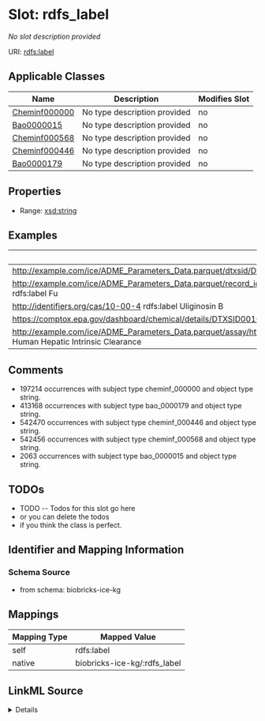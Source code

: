 

# Slot: rdfs_label


_No slot description provided_





URI: [rdfs:label](http://www.w3.org/2000/01/rdf-schema#label)



<!-- no inheritance hierarchy -->





## Applicable Classes

| Name | Description | Modifies Slot |
| --- | --- | --- |
| [Cheminf000000](../classes/Cheminf000000.md) | No type description provided |  no  |
| [Bao0000015](../classes/Bao0000015.md) | No type description provided |  no  |
| [Cheminf000568](../classes/Cheminf000568.md) | No type description provided |  no  |
| [Cheminf000446](../classes/Cheminf000446.md) | No type description provided |  no  |
| [Bao0000179](../classes/Bao0000179.md) | No type description provided |  no  |







## Properties

* Range: [xsd:string](xsd:string)






## Examples

| Value |
| --- |
| http://example.com/ice/ADME_Parameters_Data.parquet/dtxsid/DTXSID001009966/Chemical_Entity rdfs:label Tegafur |
| http://example.com/ice/ADME_Parameters_Data.parquet/record_id/httk2.2.2_DTXSID001009966/dtxsid/DTXSID001009966/endpoint/Fu/Endpoint rdfs:label Fu |
| http://identifiers.org/cas/10-00-4 rdfs:label Uliginosin B |
| https://comptox.epa.gov/dashboard/chemical/details/DTXSID001002091 rdfs:label N-[3-(Dimethylamino)propyl]octadeca-9,12-dienimidic acid |
| http://example.com/ice/ADME_Parameters_Data.parquet/assay/httk%2C%20Human%20Hepatic%20Intrinsic%20Clearance/Assay rdfs:label httk, Human Hepatic Intrinsic Clearance |

## Comments

* 197214 occurrences with subject type cheminf_000000 and object type string.
* 413168 occurrences with subject type bao_0000179 and object type string.
* 542470 occurrences with subject type cheminf_000446 and object type string.
* 542456 occurrences with subject type cheminf_000568 and object type string.
* 2063 occurrences with subject type bao_0000015 and object type string.

## TODOs

* TODO -- Todos for this slot go here
* or you can delete the todos
* if you think the class is perfect.

## Identifier and Mapping Information







### Schema Source


* from schema: biobricks-ice-kg




## Mappings

| Mapping Type | Mapped Value |
| ---  | ---  |
| self | rdfs:label |
| native | biobricks-ice-kg/:rdfs_label |




## LinkML Source

<details>
```yaml
name: rdfs_label
description: No slot description provided
todos:
- TODO -- Todos for this slot go here
- or you can delete the todos
- if you think the class is perfect.
comments:
- 197214 occurrences with subject type cheminf_000000 and object type string.
- 413168 occurrences with subject type bao_0000179 and object type string.
- 542470 occurrences with subject type cheminf_000446 and object type string.
- 542456 occurrences with subject type cheminf_000568 and object type string.
- 2063 occurrences with subject type bao_0000015 and object type string.
examples:
- value: http://example.com/ice/ADME_Parameters_Data.parquet/dtxsid/DTXSID001009966/Chemical_Entity
    rdfs:label Tegafur
- value: http://example.com/ice/ADME_Parameters_Data.parquet/record_id/httk2.2.2_DTXSID001009966/dtxsid/DTXSID001009966/endpoint/Fu/Endpoint
    rdfs:label Fu
- value: http://identifiers.org/cas/10-00-4 rdfs:label Uliginosin B
- value: https://comptox.epa.gov/dashboard/chemical/details/DTXSID001002091 rdfs:label
    N-[3-(Dimethylamino)propyl]octadeca-9,12-dienimidic acid
- value: http://example.com/ice/ADME_Parameters_Data.parquet/assay/httk%2C%20Human%20Hepatic%20Intrinsic%20Clearance/Assay
    rdfs:label httk, Human Hepatic Intrinsic Clearance
from_schema: biobricks-ice-kg
rank: 1000
slot_uri: rdfs:label
alias: rdfs_label
domain_of:
- bao_0000015
- bao_0000179
- cheminf_000000
- cheminf_000446
- cheminf_000568
range: string

```
</details>